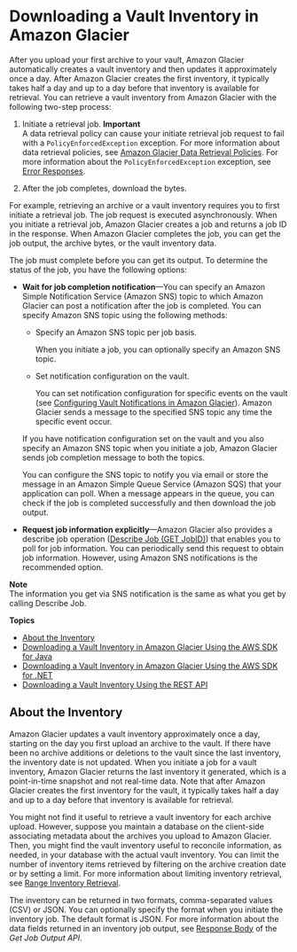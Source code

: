 # Downloading a Vault Inventory in Amazon Glacier<a name="vault-inventory"></a>

After you upload your first archive to your vault, Amazon Glacier automatically creates a vault inventory and then updates it approximately once a day\. After Amazon Glacier creates the first inventory, it typically takes half a day and up to a day before that inventory is available for retrieval\. You can retrieve a vault inventory from Amazon Glacier with the following two\-step process: 

1. Initiate a retrieval job\. 
**Important**  
A data retrieval policy can cause your initiate retrieval job request to fail with a `PolicyEnforcedException` exception\. For more information about data retrieval policies, see [Amazon Glacier Data Retrieval Policies](data-retrieval-policy.md)\. For more information about the `PolicyEnforcedException` exception, see [Error Responses](api-error-responses.md)\.

1. After the job completes, download the bytes\. 

For example, retrieving an archive or a vault inventory requires you to first initiate a retrieval job\. The job request is executed asynchronously\. When you initiate a retrieval job, Amazon Glacier creates a job and returns a job ID in the response\. When Amazon Glacier completes the job, you can get the job output, the archive bytes, or the vault inventory data\. 

The job must complete before you can get its output\. To determine the status of the job, you have the following options:
+ **Wait for job completion notification**—You can specify an Amazon Simple Notification Service \(Amazon SNS\) topic to which Amazon Glacier can post a notification after the job is completed\. You can specify Amazon SNS topic using the following methods: 
  + Specify an Amazon SNS topic per job basis\. 

    When you initiate a job, you can optionally specify an Amazon SNS topic\.
  + Set notification configuration on the vault\.

    You can set notification configuration for specific events on the vault \(see [Configuring Vault Notifications in Amazon Glacier](configuring-notifications.md)\)\. Amazon Glacier sends a message to the specified SNS topic any time the specific event occur\.

  If you have notification configuration set on the vault and you also specify an Amazon SNS topic when you initiate a job, Amazon Glacier sends job completion message to both the topics\. 

  You can configure the SNS topic to notify you via email or store the message in an Amazon Simple Queue Service \(Amazon SQS\) that your application can poll\. When a message appears in the queue, you can check if the job is completed successfully and then download the job output\. 
+ **Request job information explicitly**—Amazon Glacier also provides a describe job operation \([Describe Job \(GET JobID\)](api-describe-job-get.md)\) that enables you to poll for job information\. You can periodically send this request to obtain job information\. However, using Amazon SNS notifications is the recommended option\.

**Note**  
The information you get via SNS notification is the same as what you get by calling Describe Job\. 

**Topics**
+ [About the Inventory](#vault-inventory-about)
+ [Downloading a Vault Inventory in Amazon Glacier Using the AWS SDK for Java](retrieving-vault-inventory-java.md)
+ [Downloading a Vault Inventory in Amazon Glacier Using the AWS SDK for \.NET](retrieving-vault-inventory-sdk-dotnet.md)
+ [Downloading a Vault Inventory Using the REST API](retrieving-vault-inventory-rest-api.md)

## About the Inventory<a name="vault-inventory-about"></a>

Amazon Glacier updates a vault inventory approximately once a day, starting on the day you first upload an archive to the vault\. If there have been no archive additions or deletions to the vault since the last inventory, the inventory date is not updated\. When you initiate a job for a vault inventory, Amazon Glacier returns the last inventory it generated, which is a point\-in\-time snapshot and not real\-time data\. Note that after Amazon Glacier creates the first inventory for the vault, it typically takes half a day and up to a day before that inventory is available for retrieval\.

 You might not find it useful to retrieve a vault inventory for each archive upload\. However, suppose you maintain a database on the client\-side associating metadata about the archives you upload to Amazon Glacier\. Then, you might find the vault inventory useful to reconcile information, as needed, in your database with the actual vault inventory\. You can limit the number of inventory items retrieved by filtering on the archive creation date or by setting a limit\. For more information about limiting inventory retrieval, see [Range Inventory Retrieval](api-initiate-job-post.md#api-initiate-job-post-vault-inventory-list-filtering)\.

The inventory can be returned in two formats, comma\-separated values \(CSV\) or JSON\. You can optionally specify the format when you initiate the inventory job\. The default format is JSON\. For more information about the data fields returned in an inventory job output, see [Response Body](api-job-output-get.md#api-job-output-get-responses-elements) of the *Get Job Output API*\.
